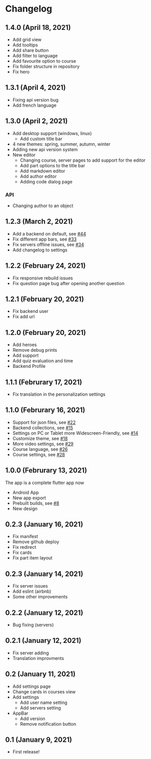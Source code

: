 # Changelog

## 1.4.0 (April 18, 2021)

* Add grid view
* Add tooltips
* Add share button
* Add filter to language
* Add favourite option to course
* Fix folder structure in repository
* Fix hero

## 1.3.1 (April 4, 2021)

* Fixing api version bug
* Add french language

## 1.3.0 (April 2, 2021)

* Add desktop support (windows, linux)
  * Add custom title bar
* 4 new themes: spring, summer, autumn, winter
* Adding new api version system
* New editor
  * Changing course, server pages to add support for the editor
  * Add part options to the title bar
  * Add markdown editor
  * Add author editor
  * Adding code dialog page

### API

* Changing author to an object

## 1.2.3 (March 2, 2021)

* Add a backend on default, see [#44](https://github.com/LinwoodCloud/dev_doctor/issues/44)
* Fix different app bars, see [#33](https://github.com/LinwoodCloud/dev_doctor/issues/33)
* Fix servers offline issues, see [#34](https://github.com/LinwoodCloud/dev_doctor/issues/34)
* Add changelog to settings

## 1.2.2 (February 24, 2021)

* Fix responsive rebuild issues
* Fix question page bug after opening another question

## 1.2.1 (February 20, 2021)

* Fix backend user
* Fix add url

## 1.2.0 (February 20, 2021)

* Add heroes
* Remove debug prints
* Add support
* Add quiz evaluation and time
* Backend Profile

## 1.1.1 (Februrary 17, 2021)

* Fix translation in the personalization settings

## 1.1.0 (Februrary 16, 2021)

* Support for json files, see [#22](https://github.com/LinwoodCloud/dev_doctor/issues/22)
* Backend collections, see [#15](https://github.com/LinwoodCloud/dev_doctor/issues/15)
* Settings on PC or Tablet more Widescreen-Friendly, see [#14](https://github.com/LinwoodCloud/dev_doctor/issues/14)
* Customize theme, see [#18](https://github.com/LinwoodCloud/dev_doctor/issues/18)
* More video settings, see [#29](https://github.com/LinwoodCloud/dev_doctor/issues/29)
* Course language, see [#26](https://github.com/LinwoodCloud/dev_doctor/issues/26)
* Course settings, see [#28](https://github.com/LinwoodCloud/dev_doctor/issues/28)

## 1.0.0 (Februrary 13, 2021)

The app is a complete flutter app now

* Android App
* New app export
* Prebuilt builds, see [#8](https://github.com/LinwoodCloud/dev_doctor/issues/8)
* New design

## 0.2.3 (January 16, 2021)

* Fix manifest
* Remove github deploy
* Fix redirect
* Fix cards
* Fix part item layout

## 0.2.3 (January 14, 2021)

* Fix server issues
* Add eslint (airbnb)
* Some other improvements

## 0.2.2 (January 12, 2021)

* Bug fixing (servers)

## 0.2.1 (January 12, 2021)

* Fix server adding
* Translation improvments

## 0.2 (January 11, 2021)

* Add settings page
* Change cards in courses view
* Add settings
  * Add user name setting
  * Add servers setting
* AppBar
  * Add version
  * Remove notification button

## 0.1 (January 9, 2021)

* First release!
